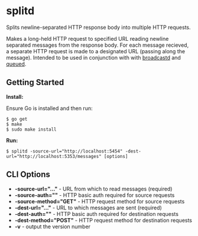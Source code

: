 splitd
======

Splits newline-separated HTTP response body into multiple HTTP requests.

Makes a long-held HTTP request to specified URL reading newline separated messages from the response body.  For each message recieved, a separate HTTP request is made to a designated URL (passing along the message).  Intended to be used in conjunction with with [broadcastd](http://github.com/scttnlsn/broadcastd) and [queued](http://github.com/scttnlsn/queued).

Getting Started
---------------

**Install:**

Ensure Go is installed and then run:

    $ go get
    $ make
    $ sudo make install

**Run:**

    $ splitd -source-url="http://localhost:5454" -dest-url="http://localhost:5353/messages" [options]

## CLI Options

* **-source-url="..."** - URL from which to read messages (required)
* **-source-auth=""** - HTTP basic auth required for source requests
* **-source-method="GET"** - HTTP request method for source requests
* **-dest-url="..."** - URL to which messages are sent (required)
* **-dest-auth=""** - HTTP basic auth required for destination requests
* **-dest-method="POST"** - HTTP request method for destination requests
* **-v** - output the version number